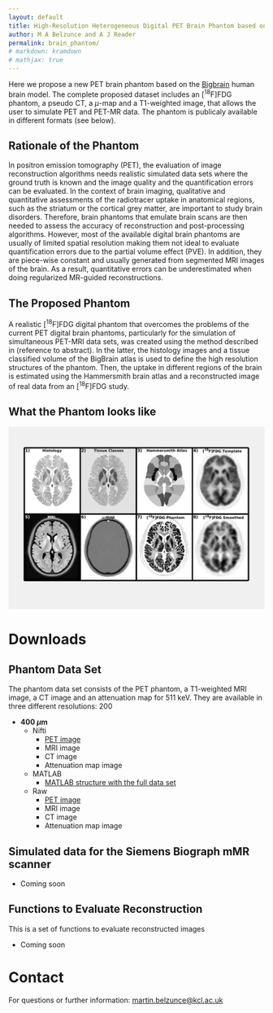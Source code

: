 ```yaml
---
layout: default
title: High-Resolution Heterogeneous Digital PET Brain Phantom based on the BigBrain Atlas
author: M A Belzunce and A J Reader
permalink: brain_phantom/
# markdown: kramdown
# mathjax: true
---
```


Here we propose a new PET brain phantom based on the [Bigbrain](https://bigbrain.loris.ca/main.php) human brain model. The complete proposed dataset includes an [${}^{18}$F]FDG phantom, a pseudo CT, a $\mu$-map and a T1-weighted image, that allows the user to simulate PET and PET-MR data. The phantom is publicaly available in different formats (see below).
<!--
A set of simulated scans for the Siemens Biograph mMR scanner is also available for different noise levels.
-->


## Rationale of the Phantom

In positron emission tomography (PET), the evaluation of image reconstruction algorithms needs realistic simulated data sets where the ground truth is known and the image quality and the quantification errors can be evaluated. In the context of brain imaging, qualitative and quantitative assessments of the radiotracer uptake in anatomical regions, such as the striatum or the cortical grey matter, are important to study brain disorders. Therefore, brain phantoms that emulate brain scans are then needed to assess the accuracy of reconstruction and post-processing algorithms. However, most of the available digital brain phantoms are usually of limited spatial resolution making them not ideal to evaluate quantification errors due to the partial volume effect (PVE). In addition, they are piece-wise constant and usually generated from segmented MRI images of the brain. As a result, quantitative errors can be underestimated when doing regularized MR-guided reconstructions.

## The Proposed Phantom

A realistic [${}^{18}$F]FDG digital phantom that overcomes the problems of the current PET digital brain phantoms, particularly for the simulation of simultaneous PET-MRI data sets, was created using the method described in (reference to abstract). In the latter, the histology  images and a tissue classified volume of the BigBrain atlas is used to define the high resolution structures of the phantom. Then, the uptake in different regions of the brain is estimated using the Hammersmith brain atlas and a reconstructed image of real data from an [${}^{18}$F]FDG study.

## What the Phantom looks like

![Phantom](/images/phantom_images.png)

# Downloads

## Phantom Data Set

The phantom data set consists of the PET phantom, a T1-weighted MRI image, a CT image and an attenuation map for 511 keV. They are available in three different resolutions: 200

<!--
* **100 $\mu$m**
    - Nifti
        - PET image:
        - MRI image:
        - CT image:
        - Attenuation map image:
    - MATLAB
        - MATLAB structure with the full data set:
    - Raw
        - PET image:
        - MRI image:
        - CT image:
        - Attenuation map image:
-->

* **400 $\mu$m**
    - Nifti
        - [PET image][zenodo.1190597]
        - MRI image
        - CT image
        - Attenuation map image
    - MATLAB
        - [MATLAB structure with the full data set][zenodo.1190597]
    - Raw
        - [PET image][zenodo.1190597]
        - MRI image
        - CT image
        - Attenuation map image

<!--
* **1 mm**
    - Nifti
        - PET image:
        - MRI image:
        - CT image:
        - Attenuation map image:
    - MATLAB
        - MATLAB structure with the full data set:
    - Raw
        - PET image:
        - MRI image:
        - CT image:
        - Attenuation map image:
-->

[zenodo.1190597]: https://doi.org/10.5281/zenodo.1190597

## Simulated data for the Siemens Biograph mMR scanner

- Coming soon

## Functions to Evaluate Reconstruction

This is a set of functions to evaluate reconstructed images

- Coming soon

# Contact
For questions or further information: <martin.belzunce@kcl.ac.uk>
